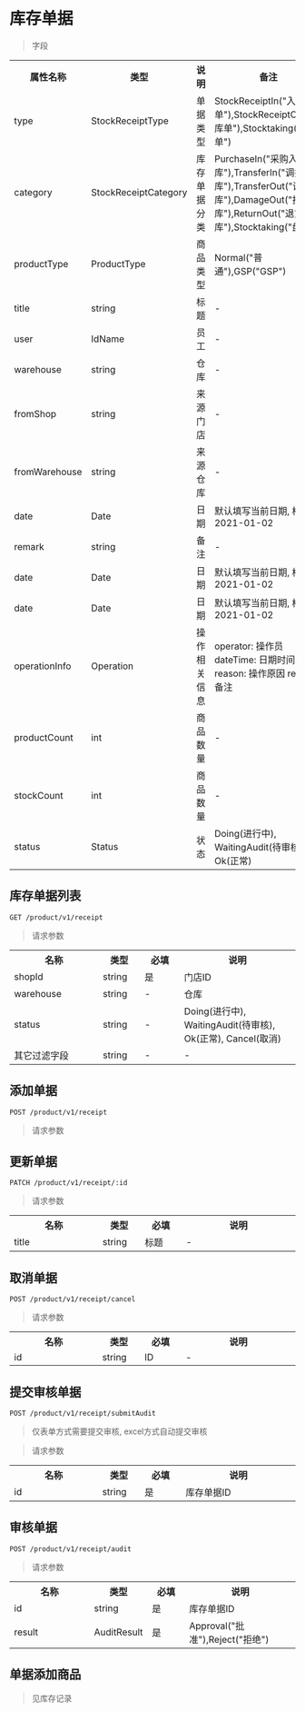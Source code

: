 # 库存单据

> 字段

<table>
    <tr>
        <th style="width:150px;">属性名称</th>
        <th style="width:150px;">类型</th>
        <th>说明</th>
        <th>备注</th>
    </tr>
    <tr>
        <td>type</td>
        <td>StockReceiptType</td>
        <td>单据类型</td>
        <td>StockReceiptIn("入库单"),StockReceiptOut("出库单"),Stocktaking("盘点单")</td>
    </tr>
    <tr>
        <td>category</td>
        <td>StockReceiptCategory</td>
        <td>库存单据分类</td>
        <td>PurchaseIn("采购入库"),TransferIn("调拨入库"),TransferOut("调拨出库"),DamageOut("损溢出库"),ReturnOut("退货出库"),Stocktaking("盘点")</td>
    </tr>
    <tr>
        <td>productType</td>
        <td>ProductType</td>
        <td>商品类型</td>
        <td>Normal("普通"),GSP("GSP")</td>
    </tr>
    <tr>
        <td>title</td>
        <td>string</td>
        <td>标题</td>
        <td>-</td>
    </tr>
    <tr>
        <td>user</td>
        <td>IdName</td>
        <td>员工</td>
        <td>-</td>
    </tr>
    <tr>
        <td>warehouse</td>
        <td>string</td>
        <td>仓库</td>
        <td>-</td>
    </tr>
    <tr>
        <td>fromShop</td>
        <td>string</td>
        <td>来源门店</td>
        <td>-</td>
    </tr>
    <tr>
        <td>fromWarehouse</td>
        <td>string</td>
        <td>来源仓库</td>
        <td>-</td>
    </tr>
    <tr>
        <td>date</td>
        <td>Date</td>
        <td>日期</td>
        <td>默认填写当前日期, 格式: 2021-01-02</td>
    </tr>
    <tr>
        <td>remark</td>
        <td>string</td>
        <td>备注</td>
        <td>-</td>
    </tr>
    <tr>
        <td>date</td>
        <td>Date</td>
        <td>日期</td>
        <td>默认填写当前日期, 格式: 2021-01-02</td>
    </tr>
    <tr>
        <td>date</td>
        <td>Date</td>
        <td>日期</td>
        <td>默认填写当前日期, 格式: 2021-01-02</td>
    </tr>
    <tr>
        <td>operationInfo</td>
        <td>Operation</td>
        <td>操作相关信息</td>
        <td>operator: 操作员 dateTime: 日期时间 reason: 操作原因 remark: 备注</td>
    </tr>
    <tr>
        <td>productCount</td>
        <td>int</td>
        <td>商品数量</td>
        <td>-</td>
    </tr>
    <tr>
        <td>stockCount</td>
        <td>int</td>
        <td>商品数量</td>
        <td>-</td>
    </tr>
    <tr>
        <td>status</td>
        <td>Status</td>
        <td>状态</td>
        <td>Doing(进行中), WaitingAudit(待审核), Ok(正常)</td>
    </tr>
</table>

## 库存单据列表

```
GET /product/v1/receipt
```

>请求参数
<table>
    <tr>
        <th style="width:150px;">名称</th>
        <th style="width:60px;">类型</th>
        <th style="width:60px;">必填</th>
        <th style="width:200px;">说明</th>
    </tr>
    <tr>
        <td>shopId</td>
        <td>string</td>
        <td>是</td>
        <td>门店ID</td>
    </tr>
    <tr>
        <td>warehouse</td>
        <td>string</td>
        <td>-</td>
        <td>仓库</td>
    </tr>
    <tr>
        <td>status</td>
        <td>string</td>
        <td>-</td>
        <td>Doing(进行中), WaitingAudit(待审核), Ok(正常), Cancel(取消)</td>
    </tr>
    <tr>
        <td>其它过滤字段</td>
        <td>string</td>
        <td>-</td>
        <td>-</td>
    </tr>
</table>

## 添加单据

```
POST /product/v1/receipt
```

>请求参数


## 更新单据

```
PATCH /product/v1/receipt/:id
```

>请求参数
<table>
    <tr>
        <th style="width:150px;">名称</th>
        <th style="width:60px;">类型</th>
        <th style="width:60px;">必填</th>
        <th style="width:200px;">说明</th>
    </tr>
    <tr>
        <td>title</td>
        <td>string</td>
        <td>标题</td>
        <td>-</td>
    </tr>
</table>

## 取消单据

```
POST /product/v1/receipt/cancel
```

>请求参数
<table>
    <tr>
        <th style="width:150px;">名称</th>
        <th style="width:60px;">类型</th>
        <th style="width:60px;">必填</th>
        <th style="width:200px;">说明</th>
    </tr>
    <tr>
        <td>id</td>
        <td>string</td>
        <td>ID</td>
        <td>-</td>
    </tr>
</table>

## 提交审核单据

```
POST /product/v1/receipt/submitAudit
```

> 仅表单方式需要提交审核, excel方式自动提交审核

>请求参数
<table>
    <tr>
        <th style="width:150px;">名称</th>
        <th style="width:60px;">类型</th>
        <th style="width:60px;">必填</th>
        <th style="width:200px;">说明</th>
    </tr>
    <tr>
        <td>id</td>
        <td>string</td>
        <td>是</td>
        <td>库存单据ID</td>
    </tr>
</table>

## 审核单据

```
POST /product/v1/receipt/audit
```

>请求参数
<table>
    <tr>
        <th style="width:150px;">名称</th>
        <th style="width:60px;">类型</th>
        <th style="width:60px;">必填</th>
        <th style="width:200px;">说明</th>
    </tr>
    <tr>
        <td>id</td>
        <td>string</td>
        <td>是</td>
        <td>库存单据ID</td>
    </tr>
    <tr>
        <td>result</td>
        <td>AuditResult</td>
        <td>是</td>
        <td>Approval("批准"),Reject("拒绝")</td>
    </tr>
</table>

## 单据添加商品

> 见库存记录